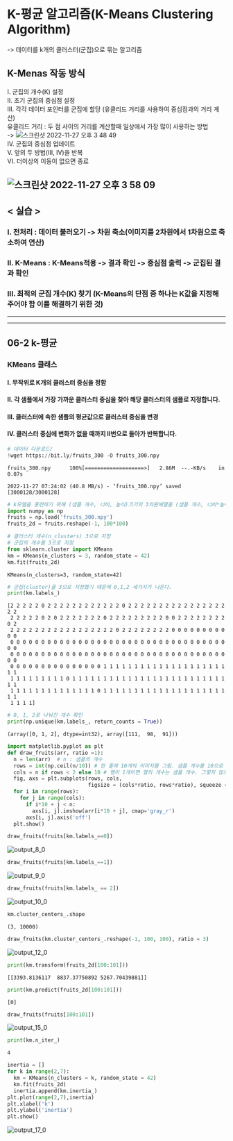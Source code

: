 # K-평균 알고리즘(K-Means Clustering Algorithm)
-> 데이터를 k개의 클러스터(군집)으로 묶는 알고리즘

## K-Menas 작동 방식
I. 군집의 개수(K) 설정  
II. 초기 군집의 중심점 설정  
III. 각각 데이터 포인터를 군집에 할당 (유클리드 거리를 사용하여 중심점과의 거리 계산)  
유클리드 거리 : 두 점 사이의 거리를 계산할때 일상에서 가장 많이 사용하는 방법  
-> ![스크린샷 2022-11-27 오후 3 48 49](https://user-images.githubusercontent.com/87309905/204122985-c564fa50-9082-42ee-8110-bb3b125412ec.png)  
IV. 군집의 중심점 업데이트  
V. 앞의 두 방법(III, IV)을 반복  
VI. 더이상의 이동이 없으면 종료  

![스크린샷 2022-11-27 오후 3 58 09](https://user-images.githubusercontent.com/87309905/204123290-1b4850b8-f4ed-4f0c-a146-2bde12ab3419.png)
---
## < 실습 >
### I. 전처리 : 데이터 불러오기 -> 차원 축소(이미지를 2차원에서 1차원으로 축소하여 연산)  
### II. K-Means : K-Means적용 -> 결과 확인 -> 중심점 출력 -> 군집된 결과 확인  
### III. 최적의 군집 개수(K) 찾기 (K-Means의 단점 중 하나는 K값을 지정해 주어야 함 이를 해결하기 위한 것)
---
---
## 06-2 k-평균

### KMeans 클래스
#### I. 무작위로 K개의 클러스터 중심을 정함
#### II. 각 샘플에서 가장 가까운 클러스터 중심을 찾아 해당 클러스터의 샘플로 지정합니다.
#### III. 클러스터에 속한 샘플의 평균값으로 클러스터 중심을 변경
#### IV. 클러스터 중심에 변화가 없을 때까지 II번으로 돌아가 반복합니다.


```python
# 데이터 다운로드/
!wget https://bit.ly/fruits_300 -O fruits_300.npy
```
    fruits_300.npy      100%[===================>]   2.86M  --.-KB/s    in 0.07s   
    
    2022-11-27 07:24:02 (40.8 MB/s) - ‘fruits_300.npy’ saved [3000128/3000128]


```python
# k모델을 훈련하기 위해 (샘플 개수, 너비, 높이)크기의 3차원배열을 (샘플 개수, 너비*높이)크기를 가진 2차원 배열로 변경
import numpy as np
fruits = np.load('fruits_300.npy')
fruits_2d = fruits.reshape(-1, 100*100)
```


```python
# 클러스터 개수(n_clusters) 3으로 지정
# 군집의 개수를 3으로 지정
from sklearn.cluster import KMeans
km = KMeans(n_clusters = 3, random_state = 42)
km.fit(fruits_2d)
```

    KMeans(n_clusters=3, random_state=42)


```python
# 군집(cluster)을 3으로 지정했기 때문에 0,1,2 세가지가 나온다.
print(km.labels_)
```

    [2 2 2 2 2 0 2 2 2 2 2 2 2 2 2 2 2 2 0 2 2 2 2 2 2 2 2 2 2 2 2 2 2 2 2 2 2
     2 2 2 2 2 0 2 0 2 2 2 2 2 2 2 0 2 2 2 2 2 2 2 2 2 0 0 2 2 2 2 2 2 2 2 0 2
     2 2 2 2 2 2 2 2 2 2 2 2 2 2 2 2 2 0 2 2 2 2 2 2 2 2 0 0 0 0 0 0 0 0 0 0 0
     0 0 0 0 0 0 0 0 0 0 0 0 0 0 0 0 0 0 0 0 0 0 0 0 0 0 0 0 0 0 0 0 0 0 0 0 0
     0 0 0 0 0 0 0 0 0 0 0 0 0 0 0 0 0 0 0 0 0 0 0 0 0 0 0 0 0 0 0 0 0 0 0 0 0
     0 0 0 0 0 0 0 0 0 0 0 0 0 0 0 1 1 1 1 1 1 1 1 1 1 1 1 1 1 1 1 1 1 1 1 1 1
     1 1 1 1 1 1 1 1 1 0 1 1 1 1 1 1 1 1 1 1 1 1 1 1 1 1 1 1 1 1 1 1 1 1 1 1 1
     1 1 1 1 1 1 1 1 1 1 1 1 1 1 0 1 1 1 1 1 1 1 1 1 1 1 1 1 1 1 1 1 1 1 1 1 1
     1 1 1 1]



```python
# 0, 1, 2로 나눠진 개수 확인
print(np.unique(km.labels_, return_counts = True))
```

    (array([0, 1, 2], dtype=int32), array([111,  98,  91]))



```python
import matplotlib.pyplot as plt
def draw_fruits(arr, ratio =1):
  n = len(arr)  # n : 샘플의 개수  
  rows = int(np.ceil(n/10)) # 한 줄에 10개씩 이미지를 그림. 샘플 개수를 10으로 나누어 전체 행 개수를 계산
  cols = n if rows < 2 else 10 # 행이 1개이면 열의 개수는 샘플 개수. 그렇지 않으면 10개
  fig, axs = plt.subplots(rows, cols,
                          figsize = (cols*ratio, rows*ratio), squeeze = False)
  for i in range(rows):
    for j in range(cols):
      if i*10 + j < n:
        axs[i, j].imshow(arr[i*10 + j], cmap='gray_r')
      axs[i, j].axis('off')
  plt.show()
```


```python
draw_fruits(fruits[km.labels_==0])
```

![output_8_0](https://user-images.githubusercontent.com/87309905/204124053-ea00cd95-2720-46b7-a1cc-ade378a08b0f.png)

  



```python
draw_fruits(fruits[km.labels_==1])
```


![output_9_0](https://user-images.githubusercontent.com/87309905/204124054-6d0e07fd-a773-4b84-b038-2d6e2470b80b.png)
    


```python
draw_fruits(fruits[km.labels_ == 2])
```


![output_10_0](https://user-images.githubusercontent.com/87309905/204124060-17802bc9-6bb1-4473-8454-b7da1292c634.png)
 



```python
km.cluster_centers_.shape
```




    (3, 10000)




```python
draw_fruits(km.cluster_centers_.reshape(-1, 100, 100), ratio = 3)
```


![output_12_0](https://user-images.githubusercontent.com/87309905/204124068-834effd0-af17-4b38-b872-89e87cfff9ad.png)
 



```python
print(km.transform(fruits_2d[100:101]))
```

    [[3393.8136117  8837.37750892 5267.70439881]]



```python
print(km.predict(fruits_2d[100:101]))
```

    [0]



```python
draw_fruits(fruits[100:101])
```


    

![output_15_0](https://user-images.githubusercontent.com/87309905/204124075-fc2cf955-9c2b-43e2-a781-8dac2d982b5e.png)



```python
print(km.n_iter_)
```

    4



```python
inertia = []
for k in range(2,7):
  km = KMeans(n_clusters = k, random_state = 42)
  km.fit(fruits_2d)
  inertia.append(km.inertia_)
plt.plot(range(2,7),inertia)
plt.xlabel('k')
plt.ylabel('inertia')
plt.show()
```

![output_17_0](https://user-images.githubusercontent.com/87309905/204124080-f8ccacb4-15b9-48cf-883d-339a65374149.png)

